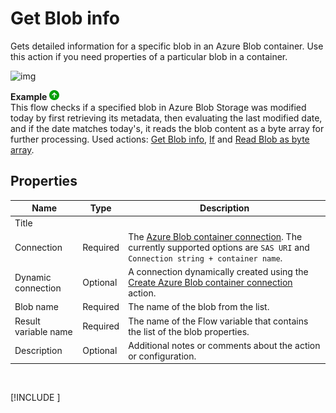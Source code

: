 # Get Blob info

Gets detailed information for a specific blob in an Azure Blob container. Use this action if you need properties of a particular blob in a container.

![img](https://profitbasedocs.blob.core.windows.net/flowimages/get-blob-info.png)



**Example** ![img](../../../../images/strz.jpg)  
This flow checks if a specified blob in Azure Blob Storage was modified today by first retrieving its metadata, then evaluating the last modified date, and if the date matches today's, it reads the blob content as a byte array for further processing. Used actions: [Get Blob info](), [If](../built-in/if.md) and [Read Blob as byte array](read-blob-as-byte-array.md).



## Properties

| Name             | Type      |Description                                             |
|------------------|-----------|--------------------------------------------------------|
| Title |   |  |
| Connection       | Required  | The [Azure Blob container connection](./azure-blob-container-connection.md). The currently supported options are `SAS URI` and `Connection string + container name`.    |
| Dynamic connection | Optional   | A connection dynamically created using the [Create Azure Blob container connection](./create-azure-blob-container-connection.md) action.    |
| Blob name | Required | The name of the blob from the list. |
| Result variable name | Required | The name of the Flow variable that contains the list of the blob properties. |
| Description | Optional | Additional notes or comments about the action or configuration.  |



<br/>

[!INCLUDE [](./__videos.md)]
